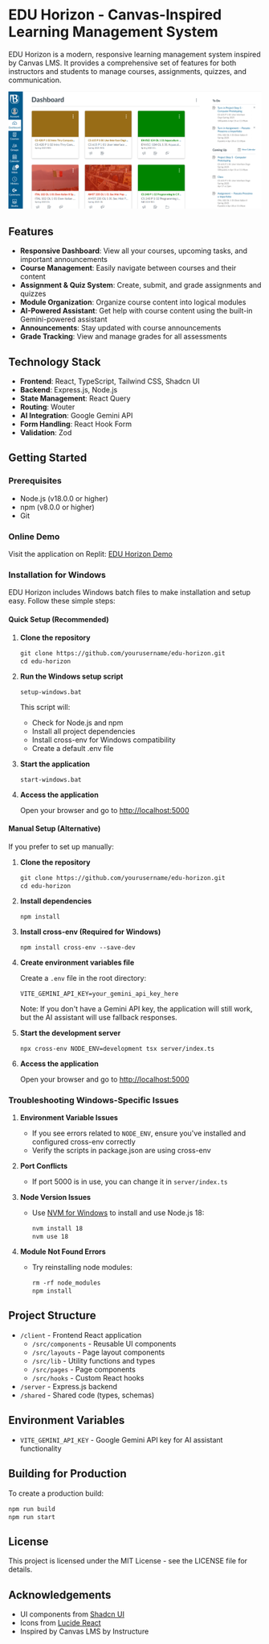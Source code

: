 # EDU Horizon - Canvas-Inspired Learning Management System

EDU Horizon is a modern, responsive learning management system inspired by Canvas LMS. It provides a comprehensive set of features for both instructors and students to manage courses, assignments, quizzes, and communication.

![EDU Horizon Preview](attached_assets/image_1744755960366.png)

## Features

- **Responsive Dashboard**: View all your courses, upcoming tasks, and important announcements
- **Course Management**: Easily navigate between courses and their content
- **Assignment & Quiz System**: Create, submit, and grade assignments and quizzes
- **Module Organization**: Organize course content into logical modules
- **AI-Powered Assistant**: Get help with course content using the built-in Gemini-powered assistant
- **Announcements**: Stay updated with course announcements
- **Grade Tracking**: View and manage grades for all assessments

## Technology Stack

- **Frontend**: React, TypeScript, Tailwind CSS, Shadcn UI
- **Backend**: Express.js, Node.js
- **State Management**: React Query
- **Routing**: Wouter
- **AI Integration**: Google Gemini API
- **Form Handling**: React Hook Form
- **Validation**: Zod

## Getting Started

### Prerequisites

- Node.js (v18.0.0 or higher)
- npm (v8.0.0 or higher)
- Git

### Online Demo

Visit the application on Replit: [EDU Horizon Demo](https://eduhorizon.yourusername.repl.co)

### Installation for Windows

EDU Horizon includes Windows batch files to make installation and setup easy. Follow these simple steps:

#### Quick Setup (Recommended)

1. **Clone the repository**
   ```
   git clone https://github.com/yourusername/edu-horizon.git
   cd edu-horizon
   ```

2. **Run the Windows setup script**
   ```
   setup-windows.bat
   ```
   This script will:
   - Check for Node.js and npm
   - Install all project dependencies
   - Install cross-env for Windows compatibility
   - Create a default .env file

3. **Start the application**
   ```
   start-windows.bat
   ```
   
4. **Access the application**
   
   Open your browser and go to [http://localhost:5000](http://localhost:5000)

#### Manual Setup (Alternative)

If you prefer to set up manually:

1. **Clone the repository**
   ```
   git clone https://github.com/yourusername/edu-horizon.git
   cd edu-horizon
   ```

2. **Install dependencies**
   ```
   npm install
   ```

3. **Install cross-env (Required for Windows)**
   ```
   npm install cross-env --save-dev
   ```

4. **Create environment variables file**
   
   Create a `.env` file in the root directory:
   ```
   VITE_GEMINI_API_KEY=your_gemini_api_key_here
   ```
   
   Note: If you don't have a Gemini API key, the application will still work, but the AI assistant will use fallback responses.

5. **Start the development server**
   ```
   npx cross-env NODE_ENV=development tsx server/index.ts
   ```

6. **Access the application**
   
   Open your browser and go to [http://localhost:5000](http://localhost:5000)

### Troubleshooting Windows-Specific Issues

1. **Environment Variable Issues**
   - If you see errors related to `NODE_ENV`, ensure you've installed and configured cross-env correctly
   - Verify the scripts in package.json are using cross-env

2. **Port Conflicts**
   - If port 5000 is in use, you can change it in `server/index.ts`

3. **Node Version Issues**
   - Use [NVM for Windows](https://github.com/coreybutler/nvm-windows/releases) to install and use Node.js 18:
     ```
     nvm install 18
     nvm use 18
     ```

4. **Module Not Found Errors**
   - Try reinstalling node modules:
     ```
     rm -rf node_modules
     npm install
     ```

## Project Structure

- `/client` - Frontend React application
  - `/src/components` - Reusable UI components
  - `/src/layouts` - Page layout components
  - `/src/lib` - Utility functions and types
  - `/src/pages` - Page components
  - `/src/hooks` - Custom React hooks
- `/server` - Express.js backend
- `/shared` - Shared code (types, schemas)

## Environment Variables

- `VITE_GEMINI_API_KEY` - Google Gemini API key for AI assistant functionality

## Building for Production

To create a production build:

```
npm run build
npm run start
```

## License

This project is licensed under the MIT License - see the LICENSE file for details.

## Acknowledgements

- UI components from [Shadcn UI](https://ui.shadcn.com/)
- Icons from [Lucide React](https://lucide.dev/guide/packages/lucide-react)
- Inspired by Canvas LMS by Instructure
